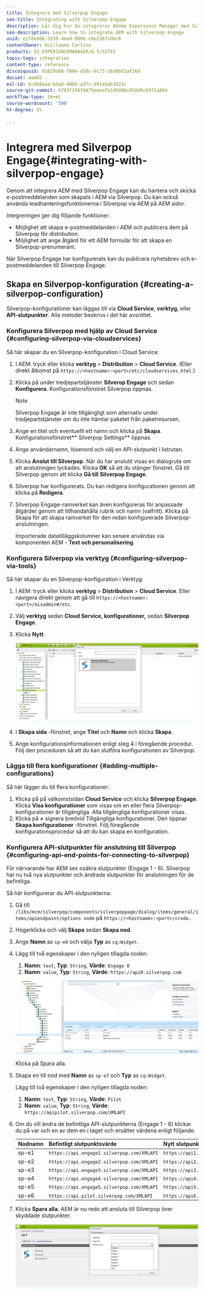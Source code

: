 ```yaml
---
title: Integrera med Silverpop Engage
seo-title: Integrating with Silverpop Engage
description: Lär dig hur du integrerar Adobe Experience Manager med Silverpop Engage.
seo-description: Learn how to integrate AEM with Silverpop Engage
uuid: e17deeb6-5339-4ead-9086-cbe2167cdec6
contentOwner: Guillaume Carlino
products: SG_EXPERIENCEMANAGER/6.5/SITES
topic-tags: integration
content-type: reference
discoiquuid: 01029a80-f80e-450c-9c73-16d0662af26d
docset: aem65
exl-id: 6c4b8aaa-bda0-4066-a3fc-d91a5ab1621c
source-git-commit: b703f356f9475eeeafb1d5408c650d9c6971a804
workflow-type: tm+mt
source-wordcount: '590'
ht-degree: 1%

---
```


# Integrera med Silverpop Engage{#integrating-with-silverpop-engage}

<!-- THIS ENTIRE TOPIC APPEARS OBSOLETE BECAUSE SILVERPOP NO LONGER EXISTS AND THERE ARE NO REDIRECTS FOR THE DOWNLOAD URL BELOW THAT IS 404.
>[!NOTE]
>
>Silverpop integration is **not** available out of the box. You must download the Silverpop integration package `https://www.adobeaemcloud.com/content/marketplace/marketplaceProxy.html?packagePath=/content/companies/public/adobe/packages/aem620/product/cq-mcm-integrations-silverpop-content` from Package Share and install it on your instance. After you have installed the package, you can configure it as described in this document. -->

Genom att integrera AEM med Silverpop Engage kan du hantera och skicka e-postmeddelanden som skapats i AEM via Silverpop. Du kan också använda leadhanteringsfunktionerna i Silverpop via AEM på AEM sidor.

Integreringen ger dig följande funktioner:

* Möjlighet att skapa e-postmeddelanden i AEM och publicera dem på Silverpop för distribution.
* Möjlighet att ange åtgärd för ett AEM formulär för att skapa en Silverpop-prenumerant.

När Silverpop Engage har konfigurerats kan du publicera nyhetsbrev och e-postmeddelanden till Silverpop Engage.

## Skapa en Silverpop-konfiguration {#creating-a-silverpop-configuration}

Silverpop-konfigurationer kan läggas till via **Cloud Service**, **verktyg**, eller **API-slutpunkter**. Alla metoder beskrivs i det här avsnittet.

### Konfigurera Silverpop med hjälp av Cloud Service {#configuring-silverpop-via-cloudservices}

Så här skapar du en Silverpop-konfiguration i Cloud Service:

1. I AEM: tryck eller klicka **verktyg** > **Distribution** > **Cloud Service**. (Eller direkt åtkomst på `https://<hostname>:<port>/etc/cloudservices.html`.)
1. Klicka på under tredjepartstjänster **Silverop Engage** och sedan **Konfigurera**. Konfigurationsfönstret Silverpop öppnas.

   >[!NOTE]
   >
   >Silverpop Engage är inte tillgängligt som alternativ under tredjepartstjänster om du inte hämtar paketet från paketresursen.

1. Ange en titel och eventuellt ett namn och klicka på **Skapa**. Konfigurationsfönstret** Silverpop Settings** öppnas.
1. Ange användarnamn, lösenord och välj en API-slutpunkt i listrutan.
1. Klicka **Anslut till Silverpop.** När du har anslutit visas en dialogruta om att anslutningen lyckades. Klicka **OK** så att du stänger fönstret. Gå till Silverpop genom att klicka **Gå till Silverpop Engage**.
1. Silverpop har konfigurerats. Du kan redigera konfigurationen genom att klicka på **Redigera**.
1. Silverpop Engage-ramverket kan även konfigureras för anpassade åtgärder genom att tillhandahålla rubrik och namn (valfritt). Klicka på Skapa för att skapa ramverket för den redan konfigurerade Silverpop-anslutningen.

   Importerade datatilläggskolumner kan senare användas via komponenten AEM - **Text och personalisering**.

### Konfigurera Silverpop via verktyg {#configuring-silverpop-via-tools}

Så här skapar du en Silverpop-konfiguration i Verktyg:

1. I AEM: tryck eller klicka **verktyg** > **Distribution** > **Cloud Service**. Eller navigera direkt genom att gå till `https://<hostname>:<port>/misadmin#/etc`.
1. Välj **verktyg** sedan **Cloud Service, konfigurationer,** sedan **Silverpop Engage**.
1. Klicka **Nytt**.

   ![chlimage_1-6](assets/chlimage_1-6.jpeg)

1. I **Skapa sida** -fönstret, ange **Titel** och **Namn** och klicka **Skapa**.
1. Ange konfigurationsinformationen enligt steg 4 i föregående procedur. Följ den proceduren så att du kan slutföra konfigurationen av Silverpop.

### Lägga till flera konfigurationer {#adding-multiple-configurations}

Så här lägger du till flera konfigurationer:

1. Klicka på på välkomstsidan **Cloud Service** och klicka **Silverpop Engage**. Klicka **Visa konfigurationer** som visas om en eller flera Silverpop-konfigurationer är tillgängliga. Alla tillgängliga konfigurationer visas.
1. Klicka på **+** signera bredvid Tillgängliga konfigurationer. Den öppnar **Skapa konfigurationer** -fönstret. Följ föregående konfigurationsprocedur så att du kan skapa en konfiguration.

### Konfigurera API-slutpunkter för anslutning till Silverpop {#configuring-api-end-points-for-connecting-to-silverpop}

För närvarande har AEM sex osäkra slutpunkter (Engage 1 - 6). Silverpop har nu två nya slutpunkter och ändrade slutpunkter för anslutningen för de befintliga.

Så här konfigurerar du API-slutpunkterna:

1. Gå till `/libs/mcm/silverpop/components/silverpoppage/dialog/items/general/items/apiendpoint/options node` på `https://<hostname>:<port>/crxde.`
1. Högerklicka och välj **Skapa** sedan **Skapa nod**.
1. Ange **Namn** as `sp-e0` och välja **Typ** as `cq:Widget`.
1. Lägg till två egenskaper i den nyligen tillagda noden:

   1. **Namn**: `text`, **Typ**: `String`, **Värde**: `Engage 0`
   1. **Namn**: `value`, **Typ**: `String`, **Värde**: `https://api0.silverpop.com`

   ![chlimage_1-42](assets/chlimage_1-42.png)

   Klicka på Spara alla.

1. Skapa en till nod med **Namn** as `sp-e7` och **Typ** as `cq:Widget`.

   Lägg till två egenskaper i den nyligen tillagda noden:

   1. **Namn**: `text`, **Typ**: `String`, **Värde**: `Pilot`
   1. **Namn**: `value`, **Typ**: `String`, **Värde**: `https://apipilot.silverpop.com/XMLAPI`

1. Om du vill ändra de befintliga API-slutpunkterna (Engage 1 - 6) klickar du på var och en av dem en i taget och ersätter värdena enligt följande:

   | **Nodnamn** | **Befintligt slutpunktsvärde** | **Nytt slutpunktsvärde** |
   |---|---|---|
   | sp-e1 | `https://api.engage1.silverpop.com/XMLAPI` | `https://api1.silverpop.com` |
   | sp-e2 | `https://api.engage2.silverpop.com/XMLAPI` | `https://api2.silverpop.com` |
   | sp-e3 | `https://api.engage3.silverpop.com/XMLAPI` | `https://api3.silverpop.com` |
   | sp-e4 | `https://api.engage4.silverpop.com/XMLAPI` | `https://api4.silverpop.com` |
   | sp-e5 | `https://api.engage5.silverpop.com/XMLAPI` | `https://api5.silverpop.com` |
   | sp-e6 | `https://api.pilot.silverpop.com/XMLAPI` | `https://api6.silverpop.com` |

1. Klicka **Spara alla**. AEM är nu redo att ansluta till Silverpop över skyddade slutpunkter.

   ![chlimage_1-7](assets/chlimage_1-7.jpeg)
